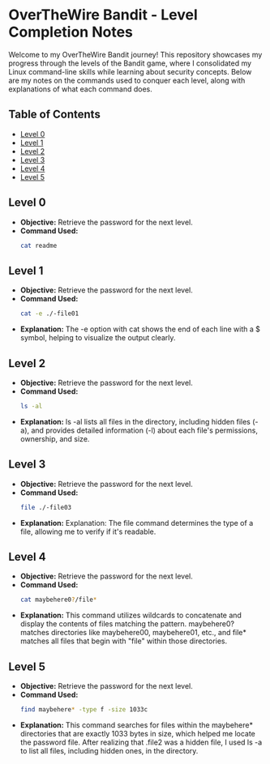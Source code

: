 # OverTheWire Bandit - Level Completion Notes

Welcome to my OverTheWire Bandit journey! This repository showcases my progress through the levels of the Bandit game, where I consolidated my Linux command-line skills while learning about security concepts. Below are my notes on the commands used to conquer each level, along with explanations of what each command does.

## Table of Contents

- [Level 0](#level-0)
- [Level 1](#level-1)
- [Level 2](#level-2)
- [Level 3](#level-3)
- [Level 4](#level-4)
- [Level 5](#level-5)

## Level 0
- **Objective:** Retrieve the password for the next level.
- **Command Used:** 
  ```bash
  cat readme

## Level 1
- **Objective:** Retrieve the password for the next level.
- **Command Used:** 
  ```bash
  cat -e ./-file01
- **Explanation:** The -e option with cat shows the end of each line with a $ symbol, helping to visualize the output clearly.

## Level 2
- **Objective:** Retrieve the password for the next level.
- **Command Used:** 
  ```bash
  ls -al
- **Explanation:** ls -al lists all files in the directory, including hidden files (-a), and provides detailed information (-l) about each file's permissions, ownership, and size.

## Level 3
- **Objective:** Retrieve the password for the next level.
- **Command Used:** 
  ```bash
  file ./-file03
- **Explanation:** Explanation: The file command determines the type of a file, allowing me to verify if it's readable.

## Level 4
- **Objective:** Retrieve the password for the next level.
- **Command Used:** 
  ```bash
  cat maybehere0?/file*
- **Explanation:** This command utilizes wildcards to concatenate and display the contents of files matching the pattern. maybehere0? matches directories like maybehere00, maybehere01, etc., and file* matches all files that begin with "file" within those directories.

## Level 5
- **Objective:** Retrieve the password for the next level.
- **Command Used:** 
  ```bash
  find maybehere* -type f -size 1033c
- **Explanation:** This command searches for files within the maybehere* directories that are exactly 1033 bytes in size, which helped me locate the password file.  After realizing that .file2 was a hidden file, I used ls -a to list all files, including hidden ones, in the directory.